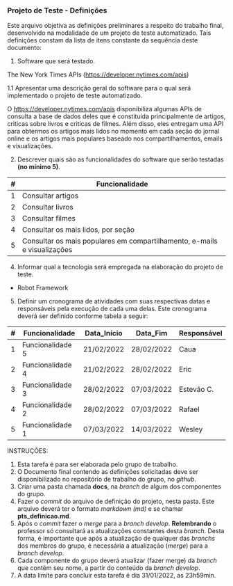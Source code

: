 ### Projeto de Teste - Definições

Este arquivo objetiva as definições preliminares a respeito do trabalho final, desenvolvido na modalidade de um projeto de teste automatizado. Tais definições constam da lista de itens constante da sequência deste documento:

1. Software que será testado.

The New York Times APIs (https://developer.nytimes.com/apis)

1.1 Apresentar uma descrição geral do software para o qual será implementado o projeto de teste automatizado.

O https://developer.nytimes.com/apis disponibiliza algumas APIs de consulta a base de dados deles que é constituída principalmente de artigos, criticas sobre livros e criticas de filmes. Além disso, eles entregam uma API para obtermos os artigos mais lidos no momento em cada seção do jornal online e os artigos mais populares baseado nos compartilhamentos, emails e visualizações.

2. Descrever quais são as funcionalidades do software que serão testadas **(no mínimo 5)**.

| #   | Funcionalidade                                                           |
| --- | ------------------------------------------------------------------------ |
| 1   | Consultar artigos                                                        |
| 2   | Consultar livros                                                         |
| 3   | Consultar filmes                                                         |
| 4   | Consultar os mais lidos, por seção                                       |
| 5   | Consultar os mais populares em compartilhamento, e-mails e visualizações |

4. Informar qual a tecnologia será empregada na elaboração do projeto de teste.

- Robot Framework

5. Definir um cronograma de atividades com suas respectivas datas e responsáveis pela execução de cada uma delas. Este cronograma deverá ser definido conforme tabela a seguir:

| #   | Funcionalidade   | Data_Início | Data_Fim   | Responsável |
| --- | ---------------- | ----------- | ---------- | ----------- |
| 1   | Funcionalidade 5 | 21/02/2022  | 28/02/2022 | Caua        |
| 2   | Funcionalidade 4 | 21/02/2022  | 28/02/2022 | Eric        |
| 3   | Funcionalidade 3 | 28/02/2022  | 07/03/2022 | Estevão  C. |
| 4   | Funcionalidade 2 | 28/02/2022  | 07/03/2022 | Rafael      |
| 5   | Funcionalidade 1 | 07/03/2022  | 14/03/2022 | Wesley      |

INSTRUÇÕES:

1. Esta tarefa é para ser elaborada pelo grupo de trabalho.
2. O Documento final contendo as definições solicitadas deve ser disponibilizado no repositório de trabalho do grupo, no _github_.
3. Criar uma pasta chamada **docs**, na _branch_ de algum dos componentes do grupo.
4. Fazer o _commit_ do arquivo de definição do projeto, nesta pasta. Este arquivo deverá ter o formato _markdown (md)_ e se chamar **pts_definicao.md**.
5. Após o _commit_ fazer o _merge_ para a _branch develop_.
   **Relembrando** o professor só consultará as atualizações constantes desta _branch_. Desta forma, é importante que após a atualização de qualquer das _branchs_ dos membros do grupo, é necessária a atualização (_merge_) para a _branch develop_.
6. Cada componente do grupo deverá atualizar (fazer merge) da _branch_ que contém seu nome, a partir do conteúdo da _branch develop_.
7. A data limite para concluir esta tarefa é dia 31/01/2022, as 23h59min.

